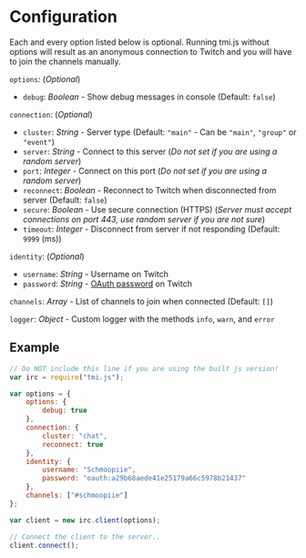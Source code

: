# Configuration

Each and every option listed below is optional. Running tmi.js without options will result as an anonymous connection to Twitch and you will have to join the channels manually.

``options``: (_Optional_)

- ``debug``: _Boolean_ - Show debug messages in console (Default: ``false``)

``connection``: (_Optional_)

- ``cluster``: _String_ - Server type (Default: ``"main"`` - Can be ``"main"``, ``"group"`` or ``"event"``)
- ``server``: _String_ - Connect to this server (_Do not set if you are using a random server_)
- ``port``: _Integer_ - Connect on this port (_Do not set if you are using a random server_)
- ``reconnect``: _Boolean_ - Reconnect to Twitch when disconnected from server (Default: ``false``)
- ``secure``: _Boolean_ - Use secure connection (HTTPS) (_Server must accept connections on port 443, use random server if you are not sure_)
- ``timeout``: _Integer_ - Disconnect from server if not responding (Default: ``9999`` (ms))

``identity``: (_Optional_)

- ``username``: _String_ - Username on Twitch
- ``password``: _String_ - [OAuth password](http://twitchapps.com/tmi/) on Twitch

``channels``: _Array_ - List of channels to join when connected (Default: ``[]``)

``logger``: _Object_ - Custom logger with the methods ``info``, ``warn``, and ``error``

## Example

~~~ javascript
// Do NOT include this line if you are using the built js version!
var irc = require("tmi.js");

var options = {
    options: {
        debug: true
    },
    connection: {
        cluster: "chat",
        reconnect: true
    },
    identity: {
        username: "Schmoopiie",
        password: "oauth:a29b68aede41e25179a66c5978b21437"
    },
    channels: ["#schmoopiie"]
};

var client = new irc.client(options);

// Connect the client to the server..
client.connect();
~~~
